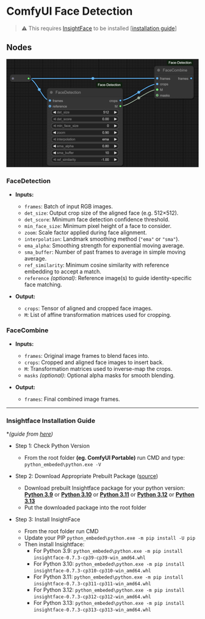 # ComfyUI Face Detection

> ⚠️ This requires [InsightFace](https://github.com/deepinsight/insightface) to be installed [[installation guide](#insightface-installation-guide)]

## Nodes
![example](assets/img.png)
### FaceDetection

* **Inputs:**

  * `frames`: Batch of input RGB images.
  * `det_size`: Output crop size of the aligned face (e.g. 512×512).
  * `det_score`: Minimum face detection confidence threshold.
  * `min_face_size`: Minimum pixel height of a face to consider.
  * `zoom`: Scale factor applied during face alignment.
  * `interpolation`: Landmark smoothing method (`"ema"` or `"sma"`).
  * `ema_alpha`: Smoothing strength for exponential moving average.
  * `sma_buffer`: Number of past frames to average in simple moving average.
  * `ref_similarity`: Minimum cosine similarity with reference embedding to accept a match.
  * `reference` *(optional)*: Reference image(s) to guide identity-specific face matching.

* **Output:**

  * `crops`: Tensor of aligned and cropped face images.
  * `M`: List of affine transformation matrices used for cropping.

### FaceCombine

* **Inputs:**

  * `frames`: Original image frames to blend faces into.
  * `crops`: Cropped and aligned face images to insert back.
  * `M`: Transformation matrices used to inverse-map the crops.
  * `masks` *(optional)*: Optional alpha masks for smooth blending.

* **Output:**

  * `frames`: Final combined image frames.

---

### Insightface Installation Guide 
**(*guide from [here](https://github.com/cubiq/ComfyUI_IPAdapter_plus/issues/162#issuecomment-1868967714))**
- Step 1: Check Python Version
  - From the root folder **(eg. ComfyUI Portable)** run CMD and type: `python_embeded\python.exe -V`
- Step 2: Download Appropriate Prebuilt Package ([source](https://github.com/Gourieff/Assets/tree/main/Insightface))
  - Download prebuilt Insightface package for your python version: 
  [**Python 3.9**](https://github.com/Gourieff/Assets/blob/main/Insightface/insightface-0.7.3-cp39-cp39-win_amd64.whl) or 
  [**Python 3.10**](https://github.com/Gourieff/Assets/blob/main/Insightface/insightface-0.7.3-cp310-cp310-win_amd64.whl) or 
  [**Python 3.11**](https://github.com/Gourieff/Assets/blob/main/Insightface/insightface-0.7.3-cp311-cp311-win_amd64.whl) or 
  [**Python 3.12**](https://github.com/Gourieff/Assets/blob/main/Insightface/insightface-0.7.3-cp312-cp312-win_amd64.whl) or 
  [**Python 3.13**](https://github.com/Gourieff/Assets/blob/main/Insightface/insightface-0.7.3-cp313-cp313-win_amd64.whl)
  - Put the downloaded package into the root folder

- Step 3: Install InsightFace
  - From the root folder run CMD
  - Update your PIP `python_embeded\python.exe -m pip install -U pip`
  - Then install Insightface:
    - For Python 3.9: `python_embeded\python.exe -m pip install insightface-0.7.3-cp39-cp39-win_amd64.whl`
    - For Python 3.10: `python_embeded\python.exe -m pip install insightface-0.7.3-cp310-cp310-win_amd64.whl`
    - For Python 3.11: `python_embeded\python.exe -m pip install insightface-0.7.3-cp311-cp311-win_amd64.whl`
    - For Python 3.12: `python_embeded\python.exe -m pip install insightface-0.7.3-cp312-cp312-win_amd64.whl`
    - For Python 3.13: `python_embeded\python.exe -m pip install insightface-0.7.3-cp313-cp313-win_amd64.whl`
